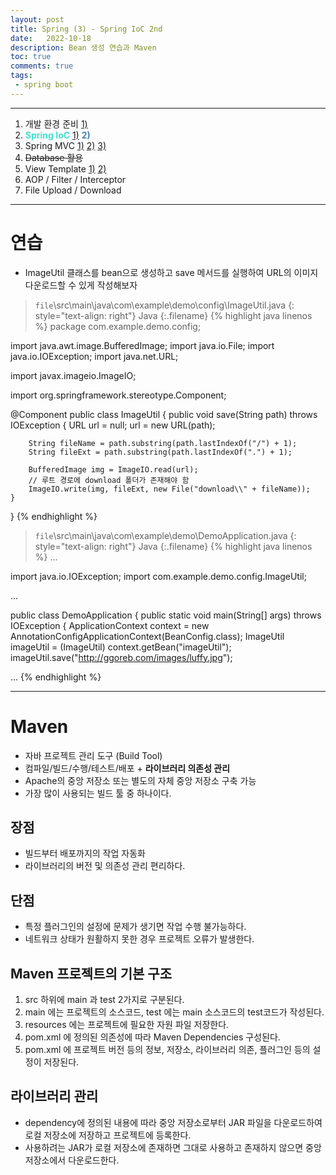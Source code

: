 ```yaml
---
layout: post
title: Spring (3) - Spring IoC 2nd
date:   2022-10-18
description: Bean 생성 연습과 Maven
toc: true
comments: true
tags:
 - spring boot
---
```

---
1. 개발 환경 준비 [1)](/2022/10/Spring-(1)-%EA%B0%9C%EB%B0%9C-%ED%99%98%EA%B2%BD-%EC%A4%80%EB%B9%84/)
2. <span style="color:Turquoise">**Spring IoC**</span> [1)](/2022/10/Spring-(2)-Spring-IoC/) <span style="color:SteelBlue">**2)**</span>
3. Spring MVC [1)](/2022/10/Spring-(4)-Spring-MVC/) [2)](/2022/10/Spring-(5)-Spring-MVC-2nd/) [3)](/2022/10/Spring-(6)-Spring-MVC-3rd/)
4. <del>Database 활용</del>
5. View Template [1)](/2022/10/Spring-(7)-View-Template/) [2)](/2022/10/Spring-(8)-View-Template-2nd/)
6. AOP / Filter / Interceptor
7. File Upload / Download

---
# 연습
* ImageUtil 클래스를 bean으로 생성하고 save 메서드를 실행하여 URL의 이미지 다운로드할 수 있게 작성해보자

> `file`\src\main\java\com\example\demo\config\ImageUtil.java
{: style="text-align: right"}
>Java
{:.filename}
{% highlight java linenos %}
package com.example.demo.config;

import java.awt.image.BufferedImage;
import java.io.File;
import java.io.IOException;
import java.net.URL;

import javax.imageio.ImageIO;

import org.springframework.stereotype.Component;

@Component
public class ImageUtil {
    public void save(String path) throws IOException {
        URL url = null;
        url = new URL(path);

        String fileName = path.substring(path.lastIndexOf("/") + 1);
        String fileExt = path.substring(path.lastIndexOf(".") + 1);

        BufferedImage img = ImageIO.read(url);
        // 루트 경로에 download 폴더가 존재해야 함
        ImageIO.write(img, fileExt, new File("download\\" + fileName));
    }
}
{% endhighlight %}

> `file`\src\main\java\com\example\demo\DemoApplication.java
{: style="text-align: right"}
>Java
{:.filename}
{% highlight java linenos %}
...

import java.io.IOException;
import com.example.demo.config.ImageUtil;

...

public class DemoApplication {
	public static void main(String[] args) throws IOException {
        ApplicationContext context = new AnnotationConfigApplicationContext(BeanConfig.class);
        ImageUtil imageUtil = (ImageUtil) context.getBean("imageUtil");
		imageUtil.save("http://ggoreb.com/images/luffy.jpg");

...
{% endhighlight %}

---
# Maven
* 자바 프로젝트 관리 도구 (Build Tool)
* 컴파일/빌드/수행/테스트/배포 + **라이브러리 의존성 관리**
* Apache의 중앙 저장소 또는 별도의 자체 중앙 저장소 구축 가능
* 가장 많이 사용되는 빌드 툴 중 하나이다.

## 장점
* 빌드부터 배포까지의 작업 자동화
* 라이브러리의 버전 및 의존성 관리 편리하다.

## 단점
* 특정 플러그인의 설정에 문제가 생기면 작업 수행 불가능하다.
* 네트워크 상태가 원활하지 못한 경우 프로젝트 오류가 발생한다.

## Maven 프로젝트의 기본 구조
1. src 하위에 main 과 test 2가지로 구분된다.
2. main 에는 프로젝트의 소스코드, test 에는 main 소스코드의 test코드가 작성된다.
3. resources 에는 프로젝트에 필요한 자원 파일 저장한다.
4. pom.xml 에 정의된 의존성에 따라 Maven Dependencies 구성된다.
5. pom.xml 에 프로젝트 버전 등의 정보, 저장소, 라이브러리 의존, 플러그인 등의 설정이 저장된다.

## 라이브러리 관리
* dependency에 정의된 내용에 따라 중앙 저장소로부터 JAR 파일을 다운로드하여 로컬 저장소에 저장하고 프로젝트에 등록한다.
* 사용하려는 JAR가 로컬 저장소에 존재하면 그대로 사용하고 존재하지 않으면 중앙 저장소에서 다운로드한다.